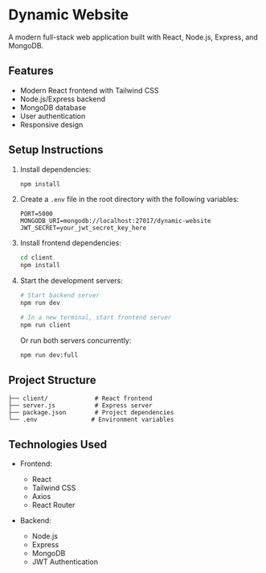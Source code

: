# Dynamic Website

A modern full-stack web application built with React, Node.js, Express, and MongoDB.

## Features

- Modern React frontend with Tailwind CSS
- Node.js/Express backend
- MongoDB database
- User authentication
- Responsive design

## Setup Instructions

1. Install dependencies:
   ```bash
   npm install
   ```

2. Create a `.env` file in the root directory with the following variables:
   ```
   PORT=5000
   MONGODB_URI=mongodb://localhost:27017/dynamic-website
   JWT_SECRET=your_jwt_secret_key_here
   ```

3. Install frontend dependencies:
   ```bash
   cd client
   npm install
   ```

4. Start the development servers:
   ```bash
   # Start backend server
   npm run dev

   # In a new terminal, start frontend server
   npm run client
   ```

   Or run both servers concurrently:
   ```bash
   npm run dev:full
   ```

## Project Structure

```
├── client/             # React frontend
├── server.js           # Express server
├── package.json        # Project dependencies
└── .env               # Environment variables
```

## Technologies Used

- Frontend:
  - React
  - Tailwind CSS
  - Axios
  - React Router

- Backend:
  - Node.js
  - Express
  - MongoDB
  - JWT Authentication 